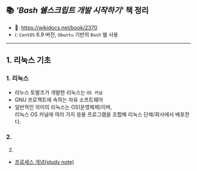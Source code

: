 

## :books: _**'Bash 쉘스크립트 개발 시작하기'**_ 책 정리
- 🔗: https://wikidocs.net/book/2370
- ℹ️: `CentOS` 6.9 버전, `Ubuntu` 기반의 `Bash` 쉘 사용
---
## 1. 리눅스 기초
### 1. 리눅스
- 리누스 토발즈가 개발한 리눅스는 `OS 커널`
- GNU 프로젝트에 속하는 자유 소프트웨어
- 일반적인 의미의 리눅스는 OS(운영체제)이며, <br>
  리눅스 OS 커널에 여러 가지 응용 프로그램을 조합해 리눅스 단체/회사에서 배포한다.
### 2. 
2.


- [프로세스 개념(study note)](https://github.com/boanlab/study-notes/tree/main/major_subjects/operating_system/02_processManagement/03_process)
